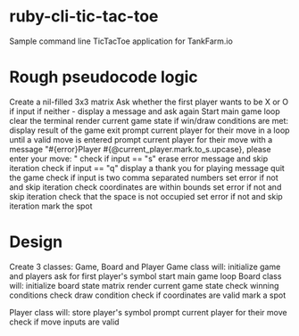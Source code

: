 # ruby-cli-tic-tac-toe
Sample command line TicTacToe application for TankFarm.io

# Rough pseudocode logic
Create a nil-filled 3x3 matrix
Ask whether the first player wants to be X or O
	if input if neither - display a message and ask again
Start main game loop
	clear the terminal
	render current game state
	if win/draw conditions are met:
		display result of the game
		exit
	prompt current player for their move in a loop until a valid move is entered
		prompt current player for their move with a message "#{error}Player #{@current_player.mark.to_s.upcase}, please enter your move: "
		check if input == "s"
			erase error message and skip iteration
		check if input == "q"
			display a thank you for playing message
			quit the game
		check if input is two comma separated numbers
			set error if not and skip iteration
		check coordinates are within bounds
			set error if not and skip iteration
		check that the space is not occupied
			set error if not and skip iteration
	mark the spot

# Design
Create 3 classes: Game, Board and Player
Game class will:
	initialize game and players
	ask for first player's symbol
	start main game loop
Board class will:
	initialize board state matrix
	render current game state
	check winning conditions
	check draw condition
	check if coordinates are valid
	mark a spot

Player class will:
	store player's symbol
	prompt current player for their move
	check if move inputs are valid